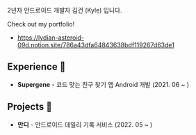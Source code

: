 2년차 안드로이드 개발자 김건 (Kyle) 입니다.

Check out my portfolio!
- https://lydian-asteroid-09d.notion.site/786a43dfa64843638bdf119267d63de1


## Experience 🏢
  
- **Supergene** - 코드 맞는 친구 찾기 앱 <Signal> Android 개발 (2021. 06 ~ )


## Projects 📝

- **만디** - 안드로이드 데일리 기록 서비스 (2022. 05 ~ )
